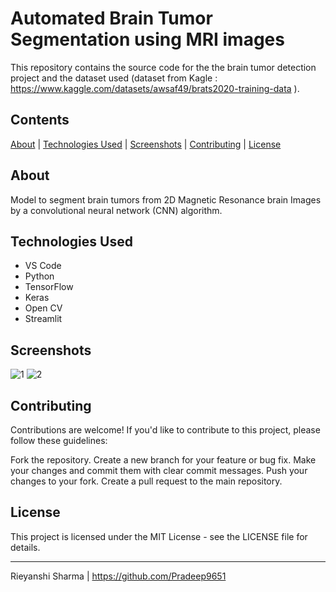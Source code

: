 # Automated Brain Tumor Segmentation using MRI images

This repository contains the source code for the the brain tumor detection project and the dataset used (dataset from Kagle : https://www.kaggle.com/datasets/awsaf49/brats2020-training-data ).

## Contents

[About](#about) | [Technologies Used](#technologies-used) | [Screenshots](#screenshots) | [Contributing](#contributing) | [License](#license)

## About

Model to segment brain tumors from 2D Magnetic Resonance brain Images by a convolutional neural network (CNN) algorithm.

## Technologies Used

- VS Code
- Python
- TensorFlow
- Keras
- Open CV
- Streamlit

## Screenshots

![1](https://github.com/Rieyanshi/automated-brain-tumor/assets/86876634/82e3e414-1870-4f9d-94c8-52e409ae98ee)
![2](https://github.com/Rieyanshi/automated-brain-tumor/assets/86876634/c0f313f3-7ef9-4d24-a584-06df48245773)


## Contributing
Contributions are welcome! If you'd like to contribute to this project, please follow these guidelines:

  Fork the repository.
  Create a new branch for your feature or bug fix.
  Make your changes and commit them with clear commit messages.
  Push your changes to your fork.
  Create a pull request to the main repository.
  
## License
This project is licensed under the MIT License - see the LICENSE file for details.
***

Rieyanshi Sharma | https://github.com/Pradeep9651

